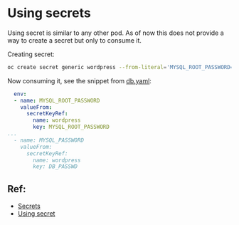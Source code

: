 # Using secrets

Using secret is similar to any other pod. As of now this does not provide a way to create a secret but only to consume it.

Creating secret:

```bash
oc create secret generic wordpress --from-literal='MYSQL_ROOT_PASSWORD=rootpasswd,DB_PASSWD=wordpress'
```

Now consuming it, see the snippet from [db.yaml](db.yaml):

```yaml
  env:
  - name: MYSQL_ROOT_PASSWORD
    valueFrom:
      secretKeyRef:
        name: wordpress
        key: MYSQL_ROOT_PASSWORD
...
  - name: MYSQL_PASSWORD
    valueFrom:
      secretKeyRef:
        name: wordpress
        key: DB_PASSWD
```

## Ref:

- [Secrets](https://kubernetes.io/docs/concepts/configuration/secret/)
- [Using secret](https://kubernetes.io/docs/api-reference/v1.6/#envvarsource-v1-core)
